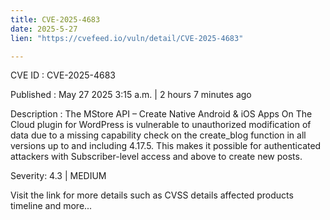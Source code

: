 ```yaml
---
title: CVE-2025-4683
date: 2025-5-27
lien: "https://cvefeed.io/vuln/detail/CVE-2025-4683"

---
```


CVE ID : CVE-2025-4683

Published :  May 27
2025
3:15 a.m. | 2 hours
7 minutes ago

Description : The MStore API – Create Native Android & iOS Apps On The Cloud plugin for WordPress is vulnerable to unauthorized modification of data due to a missing capability check on the create_blog function in all versions up to
and including
4.17.5. This makes it possible for authenticated attackers
with Subscriber-level access and above
to create new posts.

Severity: 4.3 | MEDIUM

Visit the link for more details
such as CVSS details
affected products
timeline
and more...
